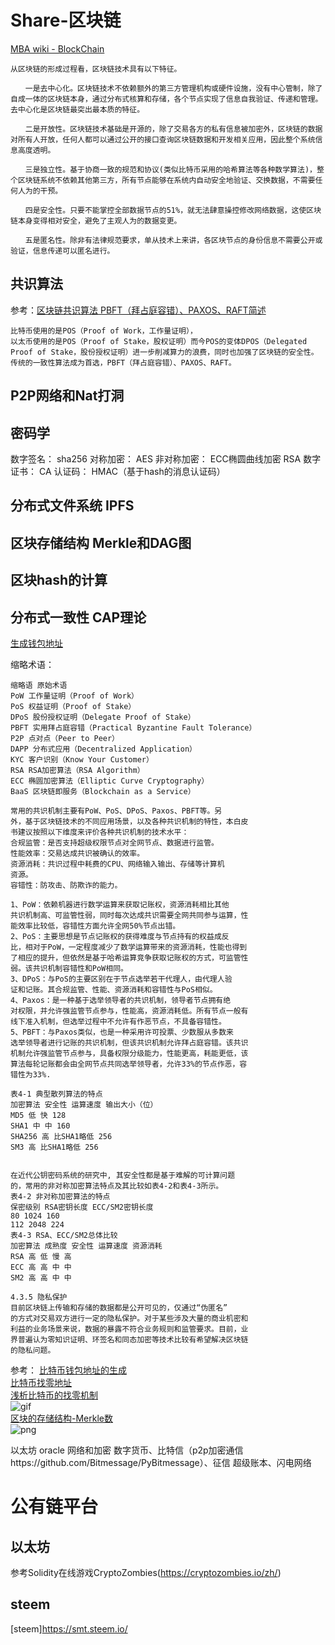 # Share-区块链
[MBA wiki - BlockChain](http://wiki.mbalib.com/wiki/%E5%8C%BA%E5%9D%97%E9%93%BE)
```
从区块链的形成过程看，区块链技术具有以下特征。

　　一是去中心化。区块链技术不依赖额外的第三方管理机构或硬件设施，没有中心管制，除了自成一体的区块链本身，通过分布式核算和存储，各个节点实现了信息自我验证、传递和管理。去中心化是区块链最突出最本质的特征。

　　二是开放性。区块链技术基础是开源的，除了交易各方的私有信息被加密外，区块链的数据对所有人开放，任何人都可以通过公开的接口查询区块链数据和开发相关应用，因此整个系统信息高度透明。

　　三是独立性。基于协商一致的规范和协议(类似比特币采用的哈希算法等各种数学算法)，整个区块链系统不依赖其他第三方，所有节点能够在系统内自动安全地验证、交换数据，不需要任何人为的干预。

　　四是安全性。只要不能掌控全部数据节点的51%，就无法肆意操控修改网络数据，这使区块链本身变得相对安全，避免了主观人为的数据变更。

　　五是匿名性。除非有法律规范要求，单从技术上来讲，各区块节点的身份信息不需要公开或验证，信息传递可以匿名进行。
```


## 共识算法
参考：[区块链共识算法 PBFT（拜占庭容错）、PAXOS、RAFT简述](http://blog.csdn.net/jerry81333/article/details/74303194)
```
比特币使用的是POS（Proof of Work，工作量证明），
以太币使用的是POS（Proof of Stake，股权证明）而今POS的变体DPOS（Delegated Proof of Stake，股份授权证明）进一步削减算力的浪费，同时也加强了区块链的安全性。
传统的一致性算法成为首选，PBFT（拜占庭容错）、PAXOS、RAFT。
```
## P2P网络和Nat打洞

## 密码学
数字签名：
	sha256
对称加密：
	AES
非对称加密：
	ECC椭圆曲线加密
	RSA
数字证书：
	CA
认证码：
	HMAC（基于hash的消息认证码）
	
## 分布式文件系统 IPFS

## 区块存储结构 Merkle和DAG图

## 区块hash的计算

## 分布式一致性 CAP理论

[生成钱包地址](https://pic1.zhimg.com/80/v2-75d938393614bf24b2b0f55ed553d7ba_hd.jpg)

缩略术语：
```
缩略语 原始术语
PoW 工作量证明（Proof of Work）
PoS 权益证明（Proof of Stake）
DPoS 股份授权证明（Delegate Proof of Stake）
PBFT 实用拜占庭容错（Practical Byzantine Fault Tolerance）
P2P 点对点（Peer to Peer）
DAPP 分布式应用（Decentralized Application）
KYC 客户识别（Know Your Customer）
RSA RSA加密算法（RSA Algorithm）
ECC 椭圆加密算法（Elliptic Curve Cryptography）
BaaS 区块链即服务（Blockchain as a Service）
```
```
常用的共识机制主要有PoW、PoS、DPoS、Paxos、PBFT等。另
外，基于区块链技术的不同应用场景，以及各种共识机制的特性，本白皮
书建议按照以下维度来评价各种共识机制的技术水平：
合规监管：是否支持超级权限节点对全网节点、数据进行监管。
性能效率：交易达成共识被确认的效率。
资源消耗：共识过程中耗费的CPU、网络输入输出、存储等计算机
资源。
容错性：防攻击、防欺诈的能力。

1、PoW：依赖机器进行数学运算来获取记账权，资源消耗相比其他
共识机制高、可监管性弱，同时每次达成共识需要全网共同参与运算，性
能效率比较低，容错性方面允许全网50%节点出错。
2、PoS：主要思想是节点记账权的获得难度与节点持有的权益成反
比，相对于PoW，一定程度减少了数学运算带来的资源消耗，性能也得到
了相应的提升，但依然是基于哈希运算竞争获取记账权的方式，可监管性
弱。该共识机制容错性和PoW相同。
3、DPoS：与PoS的主要区别在于节点选举若干代理人，由代理人验
证和记账。其合规监管、性能、资源消耗和容错性与PoS相似。
4、Paxos：是一种基于选举领导者的共识机制，领导者节点拥有绝
对权限，并允许强监管节点参与，性能高，资源消耗低。所有节点一般有
线下准入机制，但选举过程中不允许有作恶节点，不具备容错性。
5、PBFT：与Paxos类似，也是一种采用许可投票、少数服从多数来
选举领导者进行记账的共识机制，但该共识机制允许拜占庭容错。该共识
机制允许强监管节点参与，具备权限分级能力，性能更高，耗能更低，该
算法每轮记账都会由全网节点共同选举领导者，允许33%的节点作恶，容
错性为33%.
```
```
表4-1 典型散列算法的特点
加密算法 安全性 运算速度 输出大小（位）
MD5 低 快 128
SHA1 中 中 160
SHA256 高 比SHA1略低 256
SM3 高 比SHA1略低 256


在近代公钥密码系统的研究中, 其安全性都是基于难解的可计算问题
的，常用的非对称加密算法特点及其比较如表4-2和表4-3所示。
表4-2 非对称加密算法的特点
保密级别 RSA密钥长度 ECC/SM2密钥长度
80 1024 160
112 2048 224
表4-3 RSA、ECC/SM2总体比较
加密算法 成熟度 安全性 运算速度 资源消耗
RSA 高 低 慢 高
ECC 高 高 中 中
SM2 高 高 中 中

4.3.5 隐私保护
目前区块链上传输和存储的数据都是公开可见的，仅通过“伪匿名”
的方式对交易双方进行一定的隐私保护。对于某些涉及大量的商业机密和
利益的业务场景来说，数据的暴露不符合业务规则和监管要求。目前，业
界普遍认为零知识证明、环签名和同态加密等技术比较有希望解决区块链
的隐私问题。

```
参考：
[比特币钱包地址的生成](https://zhuanlan.zhihu.com/p/28036845)\
[比特币找零地址](http://www.8btc.com/joybtc_5)\
[浅析比特币的找零机制](http://www.8btc.com/bitcoin-change-addresses-explanation)\
![gif](http://img.blog.csdn.net/20161210180600786?watermark/2/text/aHR0cDovL2Jsb2cuY3Nkbi5uZXQvd281NDEwNzU3NTQ=/font/5a6L5L2T/fontsize/400/fill/I0JBQkFCMA==/dissolve/70/gravity/SouthEast)\
[区块的存储结构-Merkle数](https://learnblockchain.cn/2017/11/09/merkle/)\
![png](https://diycode.b0.upaiyun.com/photo/2017/f59da4e17b1224d6a3fd46309ff6edd7.jpeg)

以太坊 oracle 网络和加密
数字货币、比特信（p2p加密通信https://github.com/Bitmessage/PyBitmessage）、征信
超级账本、闪电网络

# 公有链平台
## 以太坊
参考Solidity在线游戏CryptoZombies(https://cryptozombies.io/zh/)
## steem
[steem]https://smt.steem.io/
